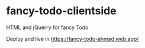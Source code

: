 # fancy-todo-clientside
HTML and jQuerry for fancy Todo

Deploy and live in https://fancy-todo-ahmad.web.app/
